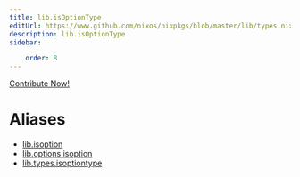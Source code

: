 ```yaml
---
title: lib.isOptionType
editUrl: https://www.github.com/nixos/nixpkgs/blob/master/lib/types.nix#L70C18
description: lib.isOptionType
sidebar:

    order: 8
---
```


<a href="https://www.github.com/nixos/nixpkgs/blob/master/lib/types.nix#L70C18">Contribute Now!</a>


# Aliases

- [lib.isoption](/nix-doc-comments/reference/lib/lib-isoption)
- [lib.options.isoption](/nix-doc-comments/reference/lib/options/lib-options-isoption)
- [lib.types.isoptiontype](/nix-doc-comments/reference/lib/types/lib-types-isoptiontype)



